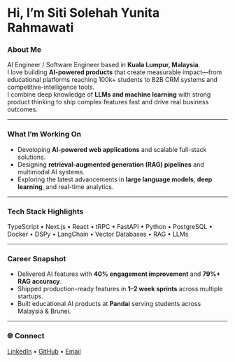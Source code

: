 # Hi, I’m Siti Solehah Yunita Rahmawati

###  About Me
AI Engineer / Software Engineer based in **Kuala Lumpur, Malaysia**.  
I love building **AI-powered products** that create measurable impact—from educational platforms reaching 100k+ students to B2B CRM systems and competitive-intelligence tools.  
I combine deep knowledge of **LLMs and machine learning** with strong product thinking to ship complex features fast and drive real business outcomes.

---

### What I’m Working On
- Developing **AI-powered web applications** and scalable full-stack solutions.  
- Designing **retrieval-augmented generation (RAG) pipelines** and multimodal AI systems.  
- Exploring the latest advancements in **large language models**, **deep learning**, and real-time analytics.

---

###  Tech Stack Highlights
TypeScript • Next.js • React • tRPC • FastAPI • Python • PostgreSQL • Docker • DSPy • LangChain • Vector Databases • RAG • LLMs

---

###  Career Snapshot
- Delivered AI features with **40% engagement improvement** and **79%+ RAG accuracy**.
- Shipped production-ready features in **1–2 week sprints** across multiple startups.
- Built educational AI products at **Pandai** serving students across Malaysia & Brunei.

---

### 🌐 Connect
[LinkedIn](https://www.linkedin.com/in/sitisolehahyunita/) • [GitHub](https://github.com/sitisholehahyr) • [Email](mailto:nitapradita4@gmail.com)
